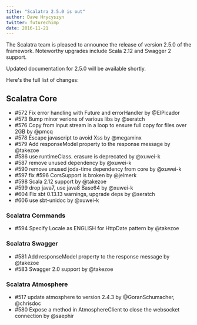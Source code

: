```yaml
---
title: "Scalatra 2.5.0 is out"
author: Dave Hrycyszyn
twitter: futurechimp
date: 2016-11-21
---
```


The Scalatra team is pleased to announce the release of version 2.5.0 of the framework. Noteworthy upgrades include Scala 2.12 and Swagger 2 support.

Updated documentation for 2.5.0 will be available shortly.

Here's the full list of changes:

## Scalatra Core

* #572 Fix error handling with Future and errorHandler by @ElPicador
* #573 Bump minor verions of various libs by @seratch
* #576 Copy from input stream in a loop to ensure full copy for files over 2GB by @pmcq
* #578 Escape javascript to avoid Xss by @megaminx
* #579 Add responseModel property to the response message by @takezoe
* #586 use runtimeClass. erasure is deprecated by @xuwei-k
* #587 remove unused dependency by @xuwei-k
* #590 remove unused joda-time dependency from core by @xuwei-k
* #597 fix #596 CorsSupport is broken by @jelmerk
* #598 Scala 2.12 support by @takezoe
* #599 drop java7, use java8 Base64 by @xuwei-k
* #604 Fix sbt 0.13.13 warnings, upgrade deps by @seratch
* #606 use sbt-unidoc by @xuwei-k

### Scalatra Commands

* #594 Specify Locale as ENGLISH for HttpDate pattern by @takezoe

### Scalatra Swagger

* #581 Add responseModel property to the response message by @takezoe
* #583 Swagger 2.0 support by @takezoe

### Scalatra Atmosphere

* #517 update atmosphere to version 2.4.3 by @GoranSchumacher, @chrisdoc
* #580 Expose a method in AtmosphereClient to close the websocket connection by @saephir
